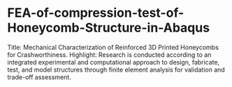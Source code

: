 # FEA-of-compression-test-of-Honeycomb-Structure-in-Abaqus
Title: Mechanical Characterization of Reinforced 3D Printed Honeycombs for Crashworthiness.  Highlight: Research is conducted according to an integrated experimental and computational approach to design, fabricate, test, and model structures through finite element analysis for validation and trade-off assessment. 

